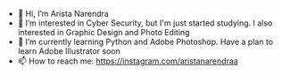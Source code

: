 - 👋 Hi, I’m Arista Narendra
- 👀 I’m interested in Cyber Security, but I'm just started studying. I also interested in Graphic Design and Photo Editing
- 🌱 I’m currently learning Python and Adobe Photoshop. Have a plan to learn Adobe Illustrator soon
- 📫 How to reach me: https://instagram.com/aristanarendraa

<!---
aristanarendraa/aristanarendraa is a ✨ special ✨ repository because its `README.md` (this file) appears on your GitHub profile.
You can click the Preview link to take a look at your changes.
--->
